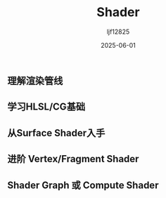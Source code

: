 ﻿---
title: "Shader"
date: 2025-06-01
categories: [笔记]
tags: [Unity, Render, Graphics]
author: "ljf12825"
summary: Shader and Shader in Unity
---
## 理解渲染管线

## 学习HLSL/CG基础

## 从Surface Shader入手

## 进阶 Vertex/Fragment Shader

## Shader Graph 或 Compute Shader
